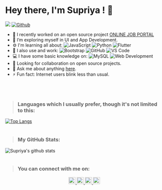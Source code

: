 # Hey there, I'm Supriya ! 👋

![](https://visitor-badge.laobi.icu/badge?page_id=supriyasinhaa.supriyasinhaa) 
[![Github](https://img.shields.io/github/followers/supriyasinhaa?label=Follow&style=social)](https://github.com/supriyasinhaa)

* 🔭 I recently worked on an open source project <a href="https://github.com/supriyasinhaa/ONLINE-JOB-PORTAL">ONLINE JOB PORTAL</a>
* 🌱 I’m exploring myself in UI and App Development.
* ⚙️ I'm learning all about: 
![JavaScript](https://img.shields.io/badge/-JavaScript-black?style=flat-square&logo=javascript)
![Python](https://img.shields.io/badge/-Python-black?style=flat-square&logo=Python)
![Flutter](https://img.shields.io/badge/-Flutter-black?style=flat-square&logo=Flutter)
* 🚀 I also use and work:
![Bootstrap](https://img.shields.io/badge/-Bootstrap-563D7C?style=flat-square&logo=bootstrap)
![GitHub](https://img.shields.io/badge/-GitHub-181717?style=flat-square&logo=github)
![VS Code](https://img.shields.io/badge/-VS%20Code-007ACC?style=plastic&logo=visual-studio-code)
* 💻 I have some basic knowledge on:
![MySQL](https://img.shields.io/badge/-MySQL-black?style=flat-square&logo=mysql)
![Web Development](https://img.shields.io/badge/Web%20Development-black?style=flat-square&logo=web-development)
* 👯 Looking for collaboration on open source projects.
* 💬 Ask me about anything <a href="https://www.linkedin.com/in/supriyasinhaa">here</a>.
* ⚡ Fun fact: Internet users blink less than usual.
<br>

<!---### Hobbies:
* ✨ Listening Music
* ✨ Watching Kdrama
* ✨ Reading Novels
* ✨ Badminton--->

<!--# Blog posts
<!-- BLOG-POST-LIST:START -->
<!-- BLOG-POST-LIST:END -->
<br> 

>### Languages which I usually prefer, though it's not limited to this:
[![Top Langs](https://github-readme-stats.vercel.app/api/top-langs/?username=supriyasinhaa&layout=compact&theme=tokyonight)](https://github.com/supriyasinhaa)
<br><br>

>### My GitHub Stats:
![Supriya's github stats](https://github-readme-stats.vercel.app/api?username=supriyasinhaa&show_icons=true&theme=radical)
<br><br>

>### You can connect with me on:
<p align="center">
<a href="https://twitter.com/supriyasinhaa">
  <img alt="Supriya Sinha | Twitter" width="22px" src="https://cdn.jsdelivr.net/npm/simple-icons@v3/icons/twitter.svg" />
</a>
<a href="https://www.linkedin.com/in/supriyasinhaa">
  <img alt="Supriya's LinkedIn" width="22px" src="https://cdn.jsdelivr.net/npm/simple-icons@v3/icons/linkedin.svg" />
</a>
<a href="https://t.me/supriyasinhaa">
  <img alt="Supriya's Telegram" width="22px" src="https://cdn.jsdelivr.net/npm/simple-icons@v3/icons/telegram.svg" />
</a>
<a href="https://www.instagram.com/supriyasinhaa">
  <img alt="Supriya's Instagram" width="22px" src="https://cdn.jsdelivr.net/npm/simple-icons@v3/icons/instagram.svg" />
</a></p>
<br>

